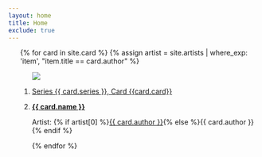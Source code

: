 ```yaml
---
layout: home
title: Home
exclude: true
---
```


<ul class="assets">
{% for card in site.card %}
{% assign artist = site.artists | where_exp: 'item', "item.title == card.author" %}
  <ol>
    <img src="{% if card.image != null and card.image != '' %}{{ card.image }}{% else %}{{'assets/placeholder.png' | relative_url}}{% endif %}">
    <a href="card/{{ card.name | downcase }}">
      <LI>
      <p class="small">Series {{ card.series }}, Card {{card.card}}</p>
      <LI>
      <p Supply {{ card.supply }}</p>
        <b>{{ card.name }}</b>
    </a>    
    <p class="small">Artist: {% if artist[0] %}<a href="{{ artist[0].url | relative_url }}">{{ card.author }}</a>{% else %}{{ card.author }}{% endif %}</p>
  </li>
{% endfor %}
</ul>

